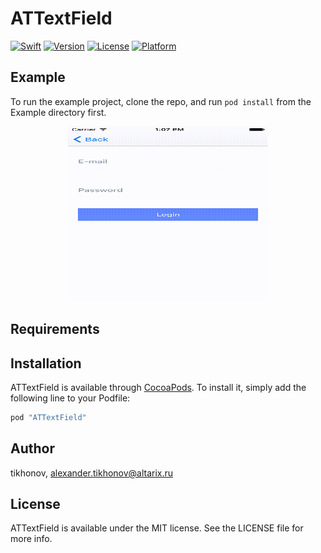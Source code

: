 # ATTextField

<a href="https://developer.apple.com/swift/"><img src="https://img.shields.io/badge/Swift-3.1-orange.svg?style=flat" style="max-height: 300px;" alt="Swift"/></a>
[![Version](https://img.shields.io/cocoapods/v/ATTextField.svg?style=flat)](http://cocoapods.org/pods/ATTextField)
[![License](https://img.shields.io/cocoapods/l/ATTextField.svg?style=flat)](http://cocoapods.org/pods/ATTextField)
[![Platform](https://img.shields.io/cocoapods/p/ATTextField.svg?style=flat)](http://cocoapods.org/pods/ATTextField)

## Example

To run the example project, clone the repo, and run `pod install` from the Example directory first.

<p align="center">
<img src="pic/example.gif" width="320" height = "568" style="max-height: 280px;" alt="Example of using ATTextField">
<br>
</p>

## Requirements

## Installation

ATTextField is available through [CocoaPods](http://cocoapods.org). To install
it, simply add the following line to your Podfile:

```ruby
pod "ATTextField"
```

## Author

tikhonov, alexander.tikhonov@altarix.ru

## License

ATTextField is available under the MIT license. See the LICENSE file for more info.
